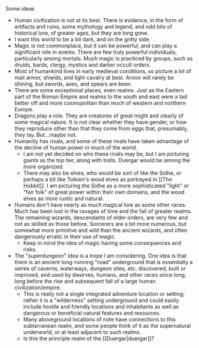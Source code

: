 Some ideas
- Human civilization is not at its best. There is evidence, in the form of artifacts and ruins, some mythology and legend, and odd bits of historical lore, of greater ages, but they are long gone.
- I want this world to be a bit dark, and on the gritty side.
- Magic is not commonplace, but it can be powerful, and can play a significant role in events. There are few truly powerful individuals, particularly among mortals. Much magic is practiced by groups, such as druids, bards, clergy, mystics and darker occult orders.
- Most of humankind lives in early medieval conditions, so picture a lot of mail armor, shields, and light cavalry at best. Armor will rarely be shining, but swords, axes, and spears are keen.
- There are some exceptional places, even realms. Just as the Eastern part of the Roman Empire and realms to the south and east were a tad better off and more cosmopolitan than much of western and northern Europe.
- Dragons play a role. They are creatures of great might and clearly of some magical nature. It is not clear whether they have gender, or how they reproduce other than that they come from eggs that, presumably, they lay. But...maybe not.
- Humanity has rivals, and some of these rivals have taken advantage of the decline of human power in much of the world.
	- I am not yet decided on who these rivals may be, but I am picturing giants as the top tier, along with trolls. Duergar would be among the more organized.
	- There may also be elves, who would be sort of like the Sidhe, or perhaps a bit like Tolkien's wood elves as portrayed in [[The Hobbit]]. I am picturing the Sidhe as a more sophisticated "light" or "fair folk" of great power within their own domains, and the wood elves as more rustic and natural.
- Humans don't have nearly as much magical lore as some other races. Much has been lost in the ravages of time and the fall of greater realms. The remaining wizards, descendants of elder orders, are very few and not as skilled as those before. Sorcerers are a bit more numerous, but somewhat more primitive and wild than the ancient wizards, and often dangerously erratic in their use of magic.
	- Keep in mind the idea of magic having some consequences and risks.
- The "superdungeon" idea is a trope I am considering. One idea is that there is an ancient long-running "road" underground that is essentially a series of caverns, waterways, dungeon sites, etc. discovered, built or improved, and used by dwarves, humans, and other races since long, long before the rise and subsequent fall of a large human civilization/empire.
	- This is really not a single integrated adventure location or setting; rather it is a "wilderness" setting underground and could easily include hostile and friendly locations and inhabitants as well as dangerous or beneficial natural features and resources.
	- Many aboveground locations of note have connections to this subterranean realm, and some people think of it as the supernatural underworld, or at least adjacent to such realms.
	- Is this the principle realm of the [[Duergar|duergar]]?